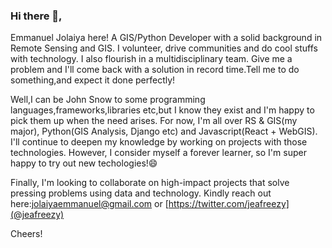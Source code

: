 ### Hi there 👋,

<!--
**jeafreezy/jeafreezy** is a ✨ _special_ ✨ repository because its `README.md` (this file) appears on your GitHub profile.

Here are some ideas to get you started:

- 🔭 I’m currently working on ...
- 🌱 I’m currently learning ...
- 👯 I’m looking to collaborate on ...
- 🤔 I’m looking for help with ...
- 💬 Ask me about ...
- 📫 How to reach me: ...
- 😄 Pronouns: ...
- ⚡ Fun fact: ...
-->

Emmanuel Jolaiya here! A GIS/Python Developer with a solid background in Remote Sensing and GIS. I volunteer, drive communities and do cool stuffs with technology. I also flourish in a multidisciplinary team. Give me a problem and I'll come back with a solution in record time.Tell me to do something,and expect it done perfectly!

Well,I can be John Snow to some programming languages,frameworks,libraries etc,but I know they exist and I'm happy to pick them up when the need arises. For now, I'm all over RS & GIS(my major), Python(GIS Analysis, Django etc) and Javascript(React + WebGIS). I'll continue to deepen my knowledge by working on projects with those technologies. However, I consider myself a forever learner, so I'm super happy to try out new techologies!😄

Finally, I'm looking to collaborate on high-impact projects that solve pressing problems using data and technology. Kindly reach out here:jolaiyaemmanuel@gmail.com or [https://twitter.com/jeafreezy](@jeafreezy)

Cheers!


